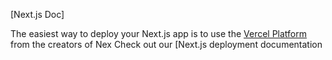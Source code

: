 

[Next.js Doc] 
  
The easiest way to deploy your Next.js app is to use the [Vercel Platform](https/vereomnewudium=delttmpteflrx.&tmce=cete-x-app&utmpag=reate-next-pprd) from the creators of Nex
Check out our [Next.js deployment documentation

